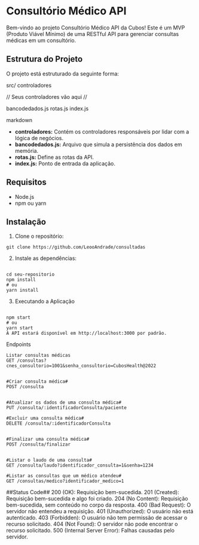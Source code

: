 # Consultório Médico API

Bem-vindo ao projeto Consultório Médico API da Cubos! Este é um MVP (Produto Viável Mínimo) de uma RESTful API para gerenciar consultas médicas em um consultório.

## Estrutura do Projeto

O projeto está estruturado da seguinte forma:

src/
controladores

// Seus controladores vão aqui //

bancodedados.js
rotas.js
index.js

markdown


- **controladores:** Contém os controladores responsáveis por lidar com a lógica de negócios.
- **bancodedados.js:** Arquivo que simula a persistência dos dados em memória.
- **rotas.js:** Define as rotas da API.
- **index.js:** Ponto de entrada da aplicação.

## Requisitos

- Node.js
- npm ou yarn

## Instalação

1. Clone o repositório:

```
git clone https://github.com/LeooAndrade/consultadas
````
2. Instale as dependências:
````

cd seu-repositorio
npm install
# ou
yarn install
````
3. Executando a Aplicação
````

npm start
# ou
yarn start
A API estará disponível em http://localhost:3000 por padrão.
````

Endpoints
````
Listar consultas médicas
GET /consultas?cnes_consultorio=1001&senha_consultorio=CubosHealth@2022


#Criar consulta médica#
POST /consulta


#Atualizar os dados de uma consulta médica#
PUT /consulta/:identificadorConsulta/paciente

#Excluir uma consulta médica#
DELETE /consulta/:identificadorConsulta


#Finalizar uma consulta médica#
POST /consulta/finalizar


#Listar o laudo de uma consulta#
GET /consulta/laudo?identificador_consulta=1&senha=1234

#Listar as consultas que um médico atendeu#
GET /consultas/medico?identificador_medico=1
````

##Status Code##
200 (OK): Requisição bem-sucedida.
201 (Created): Requisição bem-sucedida e algo foi criado.
204 (No Content): Requisição bem-sucedida, sem conteúdo no corpo da resposta.
400 (Bad Request): O servidor não entendeu a requisição.
401 (Unauthorized): O usuário não está autenticado.
403 (Forbidden): O usuário não tem permissão de acessar o recurso solicitado.
404 (Not Found): O servidor não pode encontrar o recurso solicitado.
500 (Internal Server Error): Falhas causadas pelo servidor.
